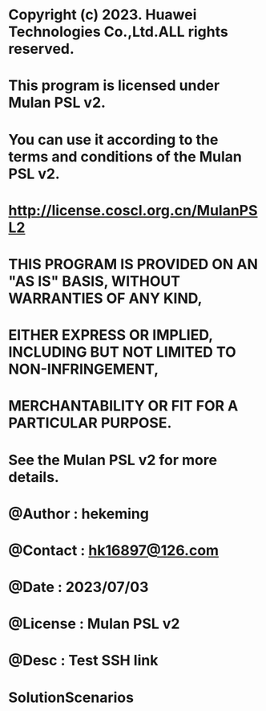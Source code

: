 # Copyright (c) 2023. Huawei Technologies Co.,Ltd.ALL rights reserved.
# This program is licensed under Mulan PSL v2.
# You can use it according to the terms and conditions of the Mulan PSL v2.
#          http://license.coscl.org.cn/MulanPSL2
# THIS PROGRAM IS PROVIDED ON AN "AS IS" BASIS, WITHOUT WARRANTIES OF ANY KIND,
# EITHER EXPRESS OR IMPLIED, INCLUDING BUT NOT LIMITED TO NON-INFRINGEMENT,
# MERCHANTABILITY OR FIT FOR A PARTICULAR PURPOSE.
# See the Mulan PSL v2 for more details.

# #############################################
# @Author    :   hekeming
# @Contact   :   hk16897@126.com
# @Date      :   2023/07/03
# @License   :   Mulan PSL v2
# @Desc      :   Test SSH link
# ############################################
# SolutionScenarios


